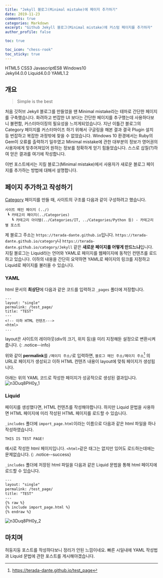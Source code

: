 ```yaml
---
title: "Jekyll 블로그(Minimal mistake)에 페이지 추가하기"
date: 2019-11-23
comments: true
categories: Markdown
excerpt: "Github Jekyll 블로그(Minimal mistake)에 커스텀 페이지를 추가하자"
author_profile: false

toc: true

toc_icon: "chess-rook"
toc_sticky: true
---
```

<!-- Page ID : n3Duq8PH0y -->
<!--Language Button HTML -->

<span><a class="HTML"><i class="fab fa-html5"></i> HTML</a><a class="HTMLVer">5</a></span>  <span><a class="CSS"><i class="fab fa-css3-alt"></i> CSS</a><a class="CSSVer">3</a></span>  <span><a class="Javascript"><i class="fab fa-js-square"></i> Javascript</a><a class="Javascriptver">ES8</a></span>  <span><a class="Windows"><i class="fab fa-windows"></i> Windows</a><a class="WindowsVer">10</a></span><br>  <span><a class="Jekyll"><i class="fab fa-github"></i> Jekyll</a><a class="JekyllVer">4.0.0</a></span>  <span><a class="Liquid"><i class="fas fa-flask"></i> Liquid</a><a class="LiquidVer">4.0.0</a></span>  <span><a class="YAML"><i class="fab fa-yammer"></i> YAML</a><a class="YAMLVer">1.2</a></span>

<!--Language Button HTML -->
<!-- Main content-->

## 개요

> Simple is the best

처음 깃허브 Jekyll 블로그를 만들었을 땐  Minimal mistake라는 테마로 간단한 페이지를 구축했습니다. 화려하고 번잡한 UI 보다는 간단한 페이지를 추구했는데 사용하다보니 불편함, 커스터마이징의 필요성을 느끼게되었습니다.
지난 이틀간 블로그의 Category 페이지를 커스터마이즈 하기 위해서 구글링을 해본 결과 결국 Plugin 설치 등 번잡하고 복잡한 과정밖에 찾을 수 없었습니다. Windows 10 환경에서는 Ruby의 Gem이 오류를 출력하기 일쑤였고 Minimal mistake에 관한 대부분의 정보가 영어권의 사용자에게 맞추어져있어 원하는 정보를 정확하게 얻기 힘들었습니다. 스스로 삽질(?)하여 얻은 결과를 여기에 작성합니다.

이번 포스트에서는 지킬 블로그(Minimal mistake)에서 사용자가 새로운 블로그 페이지를 추가하는 방법에 대해서 설명합니다.

## 페이지 추가하고 작성하기

[Category](https://terada-dante.github.io/categories/) 페이지를 만들 때, 사이트의 구조를 다음과 같이 구성하려고 했습니다.

~~~
사이트 메인 페이지 (../)
 ┗ 카테고리 페이지(../Categories)
   ┗ 카테고리 아이템(../Categories/IT, ../Categories/Python 등) - 카테고리 별 포스트
~~~

제 블로그 주소는 `https://terada-dante.github.io`입니다. `https://terada-dante.github.io/category`나 `https://terada-dante.github.io/category/Jekyll` 같은 **새로운 페이지를 어떻게 만드느냐**입니다. 지킬 블로그는 Liquid라는 언어와 YAML로 페이지를 웹페이지에 동적인 컨텐츠를 로드하고 있습니다. 이하의 내용을 간단히 요약하면 YAML로 페이지의 링크를 지정하고 Liquid로 페이지를 불러올 수 있습니다.

### YAML

html 문서의 **최상단**에 다음과 같은 코드를 입력하고 `_pages` 폴더에 저장합니다.

~~~
---
layout: "single"
permalink: /test_page/
title: "TEST"
---
<!-- 이하 HTML 컨텐츠--->
<html>
...
~~~

layout은 사이트의 레이아웃(div의 크기, 위치 등)을 미리 지정해둔 설정으로 변환시켜줍니다.
{: .notice--info}

위와 같이 **permalink**를 `/페이지 주소/`로 입력하면, `블로그 메인 주소/페이지 주소`[^1] 의 URL로 페이지가 생성되고 이하 HTML 컨텐츠 내용이 layout에 맞춰 페이지가 생성됩니다.

아래는 위의 YAML 코드로 작성한 페이지가 성공적으로 생성된 결과입니다.
![n3Duq8PH0y_1](https://i.imgur.com/S6eJakb.jpg)

### Liquid

페이지를 생성했다면, HTML 컨텐츠를 작성해야합니다. 하지만 Liquid 문법을 사용하면 HTML 페이지에 미리 작성된 HTML 페이지를 로드할 수 있습니다.

`_includes` 폴더에 `import_page.html`이라는 이름으로 다음과 같은 html 파일을 하나 작성하였습니다.

~~~html
THIS IS TEST PAGE!
~~~
예시로 작성한 html 페이지입니다. `<html>`같은 태그는 없지만 있어도 로드하는데에는 문제없습니다.
{: .notice--success}

`_includes` 폴더에 저장된 html 파일을 다음과 같은 Liquid 문법을 통해 html 페이지에 로드할 수 있습니다.

~~~html
---
layout: "single"
permalink: /test_page/
title: "TEST"
---
{% raw %}
{% include import_page.html %}
{% endraw %}
~~~

![n3Duq8PH0y_2](https://i.imgur.com/C37Oog9.jpg)

## 마치며
허둥지둥 포스트를 작성하다보니 정리가 안된 느낌이네요. 빠른 시일내에 YAML 작성법과 Liquid 문법에 관한 포스트를 게시해야겠습니다.



<!-- Main content-->
[^1]: https://terada-dante.github.io/test_page
<!-- Javascript -->

<!-- Javascript -->

<!-- CSS -->

<!-- CSS -->
